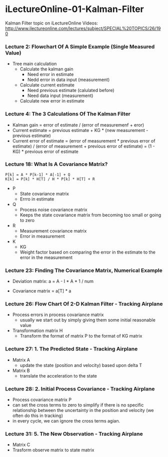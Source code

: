 # iLectureOnline-01-Kalman-Filter
Kalman Filter topic on iLectureOnline
Videos: http://www.ilectureonline.com/lectures/subject/SPECIAL%20TOPICS/26/190

### Lecture 2: Flowchart Of A Simple Example (Single Measured Value)

- Tree main calculation
  - Calculate the kalman gain
    - Need error in estimate
    - Nedd error in data input (measurement)
  - Calculate current estimate
    - Need previous estimate (calulated before)
    - Need data input (measurement)
  - Calculate new error in estimate
  
### Lecture 4: The 3 Calculations Of The Kalman Filter

- Kalman gain = error of estimate / (error of measuremenf + eror)
- Current estimate = previous estimate + KG * (new measurement - previous estimate)
- Current error of estimate = (error of measurement * previous error of estimate) / (error of measurement + previous error of estimate) = (1 - KG) * previous error of estimate

### Lecture 18: What Is A Covariance Matrix?

```
P[k] = A * P[k-1] * A[-1] + Q
K[k] = P[k] * H[T] / H * P[k] * H[T] + R
```

- P
  - State covariance matrix
  - Errro in estimate
- Q
  - Process noise covariance matrix
  - Keeps the state covariance matrix from becoming too small or going to zero
- R
  - Measurement covariance matrix
  - Error in measurement
- K
  - KG
  - Weight factor based on comparing the error in the estimate to the error in the measurement

### Lecture 23: Finding The Covariance Matrix, Numerical Example

- Deviation matrix: a = A - I * A * 1 / num

- Covariance matrix = a[T] * a

### Lecture 26: Flow Chart Of 2-D Kalman Filter - Tracking Airplane

- Process errors in process covariance matrix
  - usually we start out by simply giving them some initial reasonable value
- Transformation matrix H
  - Transform the format of matrix P to the format of KG matrix

### Lecture 27: 1. The Predicted State - Tracking Airplane

- Matrix A
  - update the state (position and velocity) based upon delta T
- Matrix B
  - translate the acceleration to the state
  
### Lecture 28: 2. Initial Process Covariance - Tracking Airplane

-  Process covariance matrix P
  - can set the cross terms to zero to simplify if there is no specific relationship between the uncertainty in the position and velocity (we often do this in tracking)
  - in every cycle, we can ignore the cross terms agian.
  
### Lecture 31: 5. The New Observation - Tracking Airplane

-  Matrix C
  - Trasform observe matrix to state matrix
